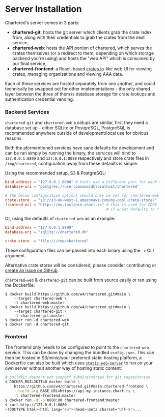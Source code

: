 # Server Installation

Chartered's server comes in 3 parts:

- **chartered-git**: hosts the git server which clients grab the crate index from, along with
  their credentials to grab the crates from the next service,
- **chartered-web**: hosts the API portion of chartered, which serves the crates themselves
  (or a redirect to them, depending on which storage backend you're using) and hosts the "web
  API" which is consumed by our final service,
- **chartered-frontend**: a React-based [crates.io](https://crates.io/)-like web UI for viewing
  crates, managing organisations and viewing AAA data.

Each of these services are hosted separately from one another, and could technically be swapped
out for other implementations - the only shared layer between the three of them is database
storage for crate lookups and authentication credential vending.

### Backend Services

`chartered-git` and `chartered-web`'s setups are similar, first they need a database set up -
either SQLite or PostgreSQL, PostgreSQL is recommended anywhere outside of development/local
use for obvious reasons.

Both the aformentioned services have sane defaults for development and can be ran simply by
running the binary, the services will bind to `127.0.0.1:8899` and `127.0.0.1:8080` respectively
and store crate files in `/tmp/chartered`, configuration away from these defaults is simple.

Using the recommended setup, S3 & PostgreSQL:

```toml
bind-address = "127.0.0.1:8080" # hint: use a different port for each service
database-uri = "postgres://user:password@localhost/chartered"

# the below configuration options should only be set for chartered-web
crate-store  = "s3://s3-eu-west-1.amazonaws.com/my-cool-crate-store/"
frontend-url = "https://my.instance.chart.rs" # this is used for CORS
                                              # if unset defaults to *
```

Or, using the defaults of `chartered-web` as an example:

```toml
bind-address = "127.0.0.1:8899"
database-uri = "sqlite://chartered.db"

crate-store  = "file:///tmp/chartered"
```

These configuration files can be passed into each binary using the `-c` CLI argument.

Alternative crate stores will be considered, please consider contributing or
[create an issue on GitHub][gh-issue]. <span style="color: transparent;">MySQL support, however, is a no-go.</span>

`chartered-web` & `chartered-git` can be built from source easily or ran using the
Dockerfile:

```
$ docker build https://github.com/w4/chartered.git#main \
    --target chartered-web \
    -t chartered-web:master
$ docker build https://github.com/w4/chartered.git#main \
    --target chartered-git \
    -t chartered-git:master
$ docker run -d chartered-web
$ docker run -d chartered-git
```

[gh-issue]: https://github.com/w4/chartered/issues

### Frontend

The frontend only needs to be configured to point to the `chartered-web` service. This can be
done by changing the bundled `config.json`. This can then be hosted in S3/minio/your preferred
static hosting platform, a Dockerfile can also be built which uses [`static-web-server`][sws]
to run on your own server without another way of hosting static content:

```sh
# buildkit doesn't yet support subdirectories for git repositories
$ DOCKER_BUILDKIT=0 docker build \
    https://github.com/w4/chartered.git#main:chartered-frontend \
    --build-arg BASE_URL=https://api.my.instance.chart.rs \
    -t chartered-frontend:master
$ docker run -d -p 8080:80 chartered-frontend:master
$ curl http://127.0.0.1:8080
<!DOCTYPE html><html lang="en"><head><meta charset="UTF-8">...
```

[sws]: https://github.com/joseluisq/static-web-server
